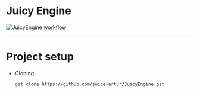 # Juicy Engine

![JuicyEngine workflow](https://github.com/juice-artur/JuicyEngine/actions/workflows/build.yaml/badge.svg)

---
# Project setup
- Cloning
    ```bash
    git clone https://github.com/juice-artur/JuicyEngine.git 
    ```
